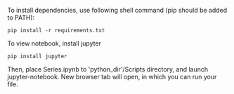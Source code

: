 To install dependencies, use following shell command (pip should be added to PATH):
```shell
pip install -r requirements.txt
```
To view notebook, install jupyter
```shell
pip install jupyter
```
Then, place Series.ipynb to 'python_dir'/Scripts directory, and launch jupyter-notebook. New browser tab will open, in which you can run your file.